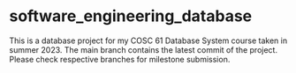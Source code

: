# software_engineering_database
This is a database project for my COSC 61 Database System course taken in summer 2023.
The main branch contains the latest commit of the project. Please check respective branches for milestone submission.